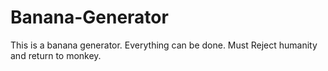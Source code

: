 # Banana-Generator
This is a banana generator.
Everything can be done. Must Reject humanity and return to monkey.


